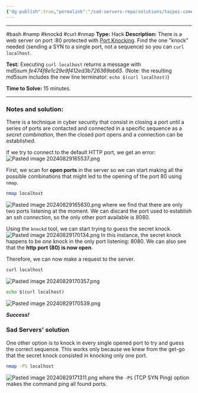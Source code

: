 ```yaml
---
{"dg-publish":true,"permalink":"/sad-servers-repo/solutions/taipei-come-a-knocking/","dgPassFrontmatter":true}
---
```


---
#bash #namp #knockd #curl #nmap
**Type:** Hack
**Description:** There is a web server on port :80 protected with [Port Knocking](https://en.wikipedia.org/wiki/Port_knocking). Find the one "knock" needed (sending a SYN to a single port, not a sequence) so you can `curl localhost`.

**Test:** Executing `curl localhost` returns a message with md5sum _fe474f8e1c29e9f412ed3b726369ab65_. (Note: the resulting md5sum includes the new line terminator: `echo $(curl localhost)`)

**Time to Solve:** 15 minutes.

---
### Notes and solution:
There is a technique in cyber security that consist in closing a port until a series of ports are contacted and connected in a specific sequence as a _secret combination_, then the closed port opens and a connection can be established.

If we try to connect to the default HTTP port, we get an error:
![Pasted image 20240829165537.png](/img/user/Sad%20Servers%20repo/Solutions/Reference%20images/Pasted%20image%2020240829165537.png)

First, we scan for **open ports** in the server so we can start making all the possible combinations that might led to the opening of the port 80 using `nmap`.

```bash
nmap localhost
```
![Pasted image 20240829165630.png](/img/user/Sad%20Servers%20repo/Solutions/Reference%20images/Pasted%20image%2020240829165630.png)
where we find that there are only two ports listening at the moment. We can discard the port used to establish an _ssh connection_, so the only other port available is 8080.

Using the `knockd` tool, we can start trying to guess the secret knock.
![Pasted image 20240829170134.png](/img/user/Sad%20Servers%20repo/Solutions/Reference%20images/Pasted%20image%2020240829170134.png)
In this instance, the secret knock happens to be _one_ knock in the only port listening: 8080.
We can also see that the **http port (80) is now open**.

Therefore, we can now make a request to the server.

```bash
curl localhost
```
![Pasted image 20240829170357.png](/img/user/Sad%20Servers%20repo/Solutions/Reference%20images/Pasted%20image%2020240829170357.png)

```bash
echo $(curl localhost)
```
![Pasted image 20240829170539.png](/img/user/Sad%20Servers%20repo/Solutions/Reference%20images/Pasted%20image%2020240829170539.png)

___Success!___

### Sad Servers' solution
One other option is to knock in every single opened port to try and guess the correct sequence. This works only because we knew from the get-go that the secret knock consisted in knocking only one port.

```bash
nmap -PS localhost
```
![Pasted image 20240829171311.png](/img/user/Sad%20Servers%20repo/Solutions/Reference%20images/Pasted%20image%2020240829171311.png)
where the `-PS` (TCP SYN Ping) option makes the command ping all found ports.